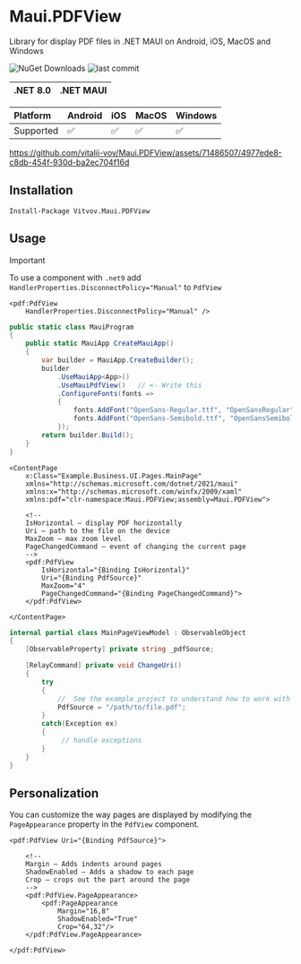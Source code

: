 # Maui.PDFView
Library for display PDF files in .NET MAUI on Android, iOS, MacOS and Windows

![NuGet Downloads](https://img.shields.io/nuget/dt/Vitvov.Maui.PDFView?style=for-the-badge)
![last commit](https://img.shields.io/github/last-commit/vitalii-vov/Maui.PDFView?style=for-the-badge)

| .NET 8.0 | .NET MAUI |
| :------- | :-------  |

| Platform  | Android | iOS | MacOS | Windows |
| :-------- | :-----  | :-- | :---- | :------ |
| Supported | ✅      | ✅   | ✅    | ✅      |

https://github.com/vitalii-vov/Maui.PDFView/assets/71486507/4977ede8-c8db-454f-930d-ba2ec704f16d



## Installation
```
Install-Package Vitvov.Maui.PDFView
```

## Usage

> [!IMPORTANT]
> To use a component with `.net9` add `HandlerProperties.DisconnectPolicy="Manual"` to `PdfView`
> ```XAML
> <pdf:PdfView
>     HandlerProperties.DisconnectPolicy="Manual" />
> ```


```C#
public static class MauiProgram
{
    public static MauiApp CreateMauiApp()
    {
        var builder = MauiApp.CreateBuilder();
        builder
            .UseMauiApp<App>()
            .UseMauiPdfView()   // <- Write this
            .ConfigureFonts(fonts =>
            {
                fonts.AddFont("OpenSans-Regular.ttf", "OpenSansRegular");
                fonts.AddFont("OpenSans-Semibold.ttf", "OpenSansSemibold");
            });
        return builder.Build();
    }
}
```

```xaml
<ContentPage
    x:Class="Example.Business.UI.Pages.MainPage"
    xmlns="http://schemas.microsoft.com/dotnet/2021/maui"
    xmlns:x="http://schemas.microsoft.com/winfx/2009/xaml"
    xmlns:pdf="clr-namespace:Maui.PDFView;assembly=Maui.PDFView">

    <!--
    IsHorizontal — display PDF horizontally
    Uri — path to the file on the device
    MaxZoom — max zoom level
    PageChangedCommand — event of changing the current page
    -->
    <pdf:PdfView
        IsHorizontal="{Binding IsHorizontal}"
        Uri="{Binding PdfSource}"
        MaxZoom="4"
        PageChangedCommand="{Binding PageChangedCommand}">
    </pdf:PdfView>

</ContentPage>
```

```C#
internal partial class MainPageViewModel : ObservableObject
{
    [ObservableProperty] private string _pdfSource;

    [RelayCommand] private void ChangeUri()
    {
        try 
        {
            //  See the example project to understand how to work with paths.
            PdfSource = "/path/to/file.pdf";
        }
        catch(Exception ex)
        {
             // handle exceptions
        }
    }
}
```

## Personalization
You can customize the way pages are displayed by modifying the `PageAppearance` property in the `PdfView` component.
```xaml
<pdf:PdfView Uri="{Binding PdfSource}">

    <!--
    Margin — Adds indents around pages
    ShadowEnabled — Adds a shadow to each page
    Crop — crops out the part around the page
    -->
    <pdf:PdfView.PageAppearance>
        <pdf:PageAppearance 
            Margin="16,8" 
            ShadowEnabled="True"
            Crop="64,32"/>
    </pdf:PdfView.PageAppearance>

</pdf:PdfView>
```
